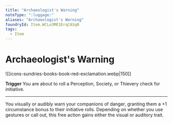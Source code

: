 ```yaml
---
title: "Archaeologist's Warning"
noteType: ":luggage:"
aliases: "Archaeologist's Warning"
foundryId: Item.WCLo3ME1ErqCASq0
tags:
  - Item
---
```


# Archaeologist's Warning
![[icons-sundries-books-book-red-exclamation.webp|150]]

**Trigger** You are about to roll a Perception, Society, or Thievery check for initiative.

* * *

You visually or audibly warn your companions of danger, granting them a +1 circumstance bonus to their initiative rolls. Depending on whether you use gestures or call out, this free action gains either the visual or auditory trait.

